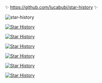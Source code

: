 :sparkles: https://github.com/lucabubi/star-history :sparkles:

![star-history](https://github-readme-stats.vercel.app/api/pin/?username=lucabubi&repo=star-history)

[![Star History](https://api.lucabubi.me/chart?username=mdn&repository=beginner-html-site&color=red)](https://github.com/lucabubi/star-history)

[![Star History](https://api.lucabubi.me/chart?username=mdn&repository=beginner-html-site&color=orange)](https://github.com/lucabubi/star-history)

[![Star History](https://api.lucabubi.me/chart?username=mdn&repository=beginner-html-site&color=yellow)](https://github.com/lucabubi/star-history)

[![Star History](https://api.lucabubi.me/chart?username=mdn&repository=beginner-html-site&color=green)](https://github.com/lucabubi/star-history)

[![Star History](https://api.lucabubi.me/chart?username=mdn&repository=beginner-html-site&color=blue)](https://github.com/lucabubi/star-history)

[![Star History](https://api.lucabubi.me/chart?username=mdn&repository=beginner-html-site)](https://github.com/lucabubi/star-history)
